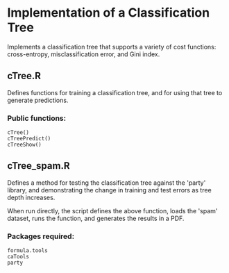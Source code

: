 # Implementation of a Classification Tree

Implements a classification tree that supports a variety of cost functions: cross-entropy, misclassification error, and Gini index.

## cTree.R

Defines functions for training a classification tree, and for using that tree to generate predictions.

### Public functions:
	cTree()
	cTreePredict()
	cTreeShow()

## cTree_spam.R

Defines a method for testing the classification tree against the 'party' library, and demonstrating the change in training and test errors as tree depth increases.

When run directly, the script defines the above function, loads the 'spam' dataset, runs the function, and generates the results in a PDF.

### Packages required:
	formula.tools
	caTools
	party
